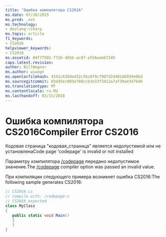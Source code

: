```yaml
---
title: "Ошибка компилятора CS2016"
ms.date: 07/20/2015
ms.prod: .net
ms.technology:
- devlang-csharp
ms.topic: article
f1_keywords:
- CS2016
helpviewer_keywords:
- CS2016
ms.assetid: 69f77502-f726-4856-ac87-e556eeb67349
caps.latest.revision: 
author: BillWagner
ms.author: wiwagn
ms.openlocfilehash: 4341c6369ed32c5bc0f9cf98fd2d401d6939e0bd
ms.sourcegitcommit: 83dd5ec003e788ccb3e33f3412a7af39ae347646
ms.translationtype: MT
ms.contentlocale: ru-RU
ms.lasthandoff: 03/15/2018
---
```

# <a name="compiler-error-cs2016"></a><span data-ttu-id="63184-102">Ошибка компилятора CS2016</span><span class="sxs-lookup"><span data-stu-id="63184-102">Compiler Error CS2016</span></span>
<span data-ttu-id="63184-103">Кодовая страница "кодовая_страница" является недопустимой или не установлена</span><span class="sxs-lookup"><span data-stu-id="63184-103">Code page 'codepage' is invalid or not installed</span></span>  
  
 <span data-ttu-id="63184-104">Параметру компилятора [/codepage](../../csharp/language-reference/compiler-options/codepage-compiler-option.md) передано недопустимое значение.</span><span class="sxs-lookup"><span data-stu-id="63184-104">The [/codepage](../../csharp/language-reference/compiler-options/codepage-compiler-option.md) compiler option was passed an invalid value.</span></span>  
  
 <span data-ttu-id="63184-105">При компиляции следующего примера возникнет ошибка CS2016:</span><span class="sxs-lookup"><span data-stu-id="63184-105">The following sample generates CS2016:</span></span>  
  
```csharp  
// CS2016.cs  
// compile with: /codepage:x  
// CS2016 expected  
class MyClass  
{  
   public static void Main()  
   {  
   }  
}  
```
